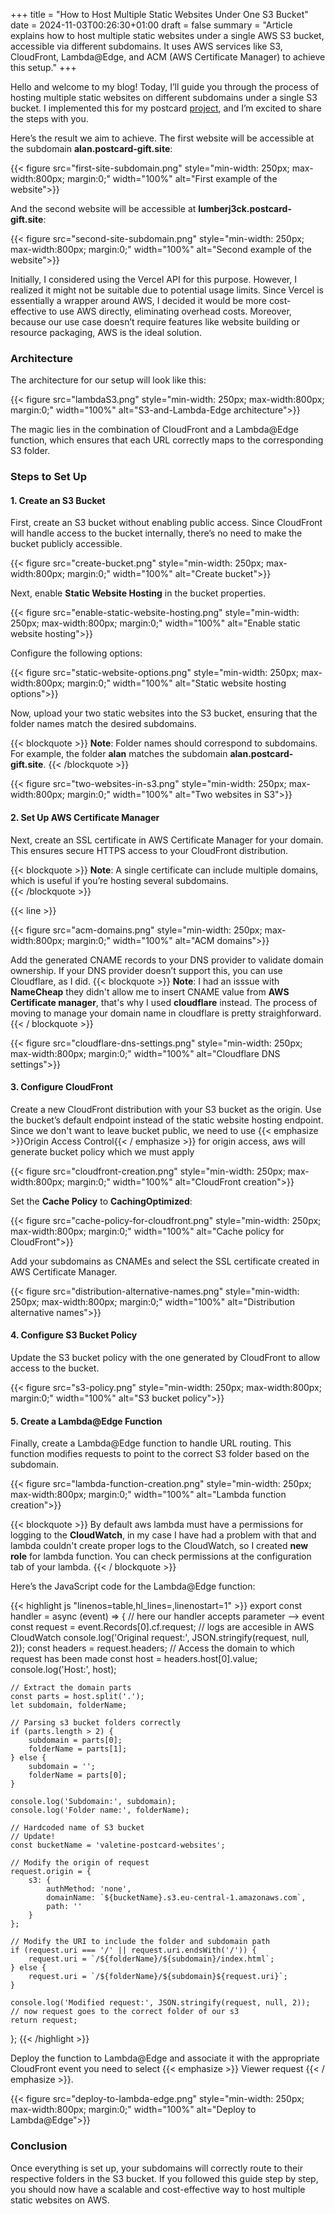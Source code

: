 +++
title = "How to Host Multiple Static Websites Under One S3 Bucket"
date = 2024-11-03T00:26:30+01:00
draft = false
summary = "Article explains how to host multiple static websites under a single AWS S3 bucket, accessible via different subdomains. It uses AWS services like S3, CloudFront, Lambda@Edge, and ACM (AWS Certificate Manager) to achieve this setup."
+++

Hello and welcome to my blog! Today, I’ll guide you through the process of hosting multiple static websites on different subdomains under a single S3 bucket. I implemented this for my postcard [project](https://www.postcard-gift.site/), and I’m excited to share the steps with you.

Here’s the result we aim to achieve. The first website will be accessible at the subdomain **alan.postcard-gift.site**:

{{< figure src="first-site-subdomain.png" style="min-width: 250px; max-width:800px; margin:0;" width="100%" alt="First example of the website">}}

And the second website will be accessible at **lumberj3ck.postcard-gift.site**:

{{< figure src="second-site-subdomain.png" style="min-width: 250px; max-width:800px; margin:0;" width="100%" alt="Second example of the website">}}

Initially, I considered using the Vercel API for this purpose. However, I realized it might not be suitable due to potential usage limits. Since Vercel is essentially a wrapper around AWS, I decided it would be more cost-effective to use AWS directly, eliminating overhead costs. Moreover, because our use case doesn’t require features like website building or resource packaging, AWS is the ideal solution.

### Architecture

The architecture for our setup will look like this:

{{< figure src="lambdaS3.png" style="min-width: 250px; max-width:800px; margin:0;" width="100%" alt="S3-and-Lambda-Edge architecture">}}

The magic lies in the combination of CloudFront and a Lambda@Edge function, which ensures that each URL correctly maps to the corresponding S3 folder.

### Steps to Set Up

#### 1. Create an S3 Bucket

First, create an S3 bucket without enabling public access. Since CloudFront will handle access to the bucket internally, there’s no need to make the bucket publicly accessible. 

{{< figure src="create-bucket.png" style="min-width: 250px; max-width:800px; margin:0;" width="100%" alt="Create bucket">}}

Next, enable **Static Website Hosting** in the bucket properties.

{{< figure src="enable-static-website-hosting.png" style="min-width: 250px; max-width:800px; margin:0;" width="100%" alt="Enable static website hosting">}}

Configure the following options:

{{< figure src="static-website-options.png" style="min-width: 250px; max-width:800px; margin:0;" width="100%" alt="Static website hosting options">}}

Now, upload your two static websites into the S3 bucket, ensuring that the folder names match the desired subdomains.

{{< blockquote >}}
**Note**: Folder names should correspond to subdomains. For example, the folder **alan** matches the subdomain **alan.postcard-gift.site**.
{{< /blockquote >}}

{{< figure src="two-websites-in-s3.png" style="min-width: 250px; max-width:800px; margin:0;" width="100%" alt="Two websites in S3">}}

#### 2. Set Up AWS Certificate Manager

Next, create an SSL certificate in AWS Certificate Manager for your domain. This ensures secure HTTPS access to your CloudFront distribution.

{{< blockquote >}}
**Note**: A single certificate can include multiple domains, which is useful if you’re hosting several subdomains.  
{{< /blockquote >}}

{{< line >}}


{{< figure src="acm-domains.png" style="min-width: 250px; max-width:800px; margin:0;" width="100%" alt="ACM domains">}}

Add the generated CNAME records to your DNS provider to validate domain ownership. If your DNS provider doesn’t support this, you can use Cloudflare, as I did.
{{< blockquote >}}
**Note**: I had an isssue with **NameCheap** they didn't allow me to insert CNAME value from **AWS Certificate manager**, that's why I used **cloudflare** instead. The process of moving to manage your domain name in cloudflare is pretty straighforward.
{{< / blockquote >}}

{{< figure src="cloudflare-dns-settings.png" style="min-width: 250px; max-width:800px; margin:0;" width="100%" alt="Cloudflare DNS settings">}}

#### 3. Configure CloudFront

Create a new CloudFront distribution with your S3 bucket as the origin. Use the bucket’s default endpoint instead of the static website hosting endpoint.
Since we don't want to leave bucket public, we need to use {{<  emphasize >}}Origin Access Control{{< / emphasize >}} for origin access, aws will generate bucket policy which we must apply 

{{< figure src="cloudfront-creation.png" style="min-width: 250px; max-width:800px; margin:0;" width="100%" alt="CloudFront creation">}}

Set the **Cache Policy** to **CachingOptimized**:

{{< figure src="cache-policy-for-cloudfront.png" style="min-width: 250px; max-width:800px; margin:0;" width="100%" alt="Cache policy for CloudFront">}}

Add your subdomains as CNAMEs and select the SSL certificate created in AWS Certificate Manager.

{{< figure src="distribution-alternative-names.png" style="min-width: 250px; max-width:800px; margin:0;" width="100%" alt="Distribution alternative names">}}

#### 4. Configure S3 Bucket Policy

Update the S3 bucket policy with the one generated by CloudFront to allow access to the bucket.

{{< figure src="s3-policy.png" style="min-width: 250px; max-width:800px; margin:0;" width="100%" alt="S3 bucket policy">}}

#### 5. Create a Lambda@Edge Function

Finally, create a Lambda@Edge function to handle URL routing. This function modifies requests to point to the correct S3 folder based on the subdomain.

{{< figure src="lambda-function-creation.png" style="min-width: 250px; max-width:800px; margin:0;" width="100%" alt="Lambda function creation">}}

{{< blockquote >}}
By default aws lambda must have a permissions for logging to the **CloudWatch**, in my case I have had a problem with that and lambda couldn't create proper logs to the CloudWatch, so I created **new role** for lambda function. You can check permissions at the configuration tab of your lambda. 
{{< / blockquote >}}


Here’s the JavaScript code for the Lambda@Edge function:

{{< highlight js "linenos=table,hl_lines=,linenostart=1" >}}
export const handler = async (event) => {
    // here our handler accepts parameter --> event
    const request = event.Records[0].cf.request;
    // logs are accesible in AWS CloudWatch
    console.log('Original request:', JSON.stringify(request, null, 2));
    const headers = request.headers;
    // Access the domain to which request has been made
    const host = headers.host[0].value;
    console.log('Host:', host);

    // Extract the domain parts
    const parts = host.split('.');
    let subdomain, folderName;
    
    // Parsing s3 bucket folders correctly
    if (parts.length > 2) {
        subdomain = parts[0];
        folderName = parts[1];
    } else {
        subdomain = '';
        folderName = parts[0];
    }

    console.log('Subdomain:', subdomain);
    console.log('Folder name:', folderName);

    // Hardcoded name of S3 bucket
    // Update!
    const bucketName = 'valetine-postcard-websites';

    // Modify the origin of request
    request.origin = {
        s3: {
            authMethod: 'none',
            domainName: `${bucketName}.s3.eu-central-1.amazonaws.com`,
            path: ''
        }
    };

    // Modify the URI to include the folder and subdomain path
    if (request.uri === '/' || request.uri.endsWith('/')) {
        request.uri = `/${folderName}/${subdomain}/index.html`;
    } else {
        request.uri = `/${folderName}/${subdomain}${request.uri}`;
    }

    console.log('Modified request:', JSON.stringify(request, null, 2));
    // now request goes to the correct folder of our s3 
    return request;
};
{{< /highlight >}}

Deploy the function to Lambda@Edge and associate it with the appropriate CloudFront event you need to select {{< emphasize >}} Viewer request {{< / emphasize >}}.

{{< figure src="deploy-to-lambda-edge.png" style="min-width: 250px; max-width:800px; margin:0;" width="100%" alt="Deploy to Lambda@Edge">}}


### Conclusion
Once everything is set up, your subdomains will correctly route to their respective folders in the S3 bucket. If you followed this guide step by step, you should now have a scalable and cost-effective way to host multiple static websites on AWS.
